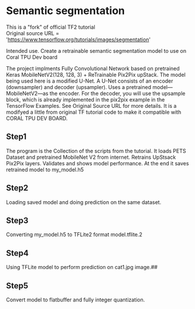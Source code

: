 # Semantic segmentation 
This is a "fork" of official TF2 tutorial <BR>
Original source URL = 'https://www.tensorflow.org/tutorials/images/segmentation' <BR>

Intended use. Create a retrainable semantic segmentation model to use on Coral TPU Dev board <BR>

The project implments Fully Convolutional Network based on pretrained Keras MobileNetV2(128, 128, 3) + ReTrainable Pix2Pix upStack.
The model being used here is a modified U-Net. A U-Net consists of an encoder (downsampler) and decoder (upsampler). Uses a pretrained model—MobileNetV2—as the encoder. For the decoder, you will use the upsample block, which is already implemented in the pix2pix example in the TensorFlow Examples.
See Original Source URL for more details. It is a modifyed a little from original TF tutorial code to make it compatible with CORAL TPU DEV BOARD.

## Step1<BR>
The program is the Collection of the scripts from the tutorial. 
It loads PETS Dataset and pretrained MobileNet V2 from internet.
Retrains UpStsack Pix2Pix layers.
Validates and shows model performance.
At the end it saves retrained model to my_model.h5

## Step2<BR>
Loading saved model and doing prediction on the same dataset.
 
## Step3<BR>  
Converting my_model.h5 to TFLite2 format model.tflite.2

## Step4  <BR>
Using TFLite model to perform prediction on cat1.jpg image.## 

## Step5  <BR>
Convert model to flatbuffer and fully integer quantization.
 
<BR>
<BR>

